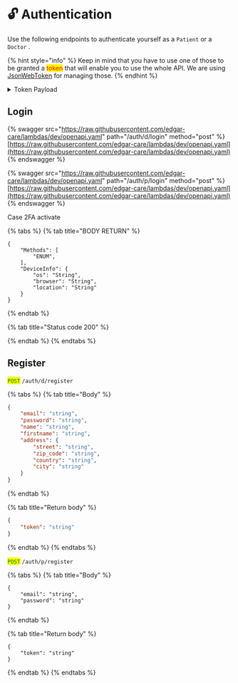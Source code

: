 # 🔓 Authentication

Use the following endpoints to authenticate yourself as a `Patient` or a `Doctor` .

{% hint style="info" %}
Keep in mind that you have to use one of those to be granted a <mark style="color:red;">token</mark> that will enable you to use the whole API. We are using [JsonWebToken](https://jwt.io) for managing those.
{% endhint %}

<details>

<summary>Token Payload</summary>

#### For the doctor :

```json
"doctor": {
    "id": string,
    "password": string,
    "name": string,
    "last_name": string,
    "email": string,
    "address": string
 }
```

#### For the patient

```json
"patient": {
    "id": string,
    "password": string,
    "name": string,
    "last_name": string,
    "email": string,
    "age": int,
    "height": int,
    "weight": int,
    "sex": string"
 }
```



</details>

## Login

{% swagger src="https://raw.githubusercontent.com/edgar-care/lambdas/dev/openapi.yaml" path="/auth/d/login" method="post" %}
[https://raw.githubusercontent.com/edgar-care/lambdas/dev/openapi.yaml](https://raw.githubusercontent.com/edgar-care/lambdas/dev/openapi.yaml)
{% endswagger %}

{% swagger src="https://raw.githubusercontent.com/edgar-care/lambdas/dev/openapi.yaml" path="/auth/p/login" method="post" %}
[https://raw.githubusercontent.com/edgar-care/lambdas/dev/openapi.yaml](https://raw.githubusercontent.com/edgar-care/lambdas/dev/openapi.yaml)
{% endswagger %}



Case 2FA activate

{% tabs %}
{% tab title="BODY RETURN" %}
```
{
	"Methods": [
		"ENUM",
	],
	"DeviceInfo": {
		"os": "String",
		"browser": "String",
		"location": "String"
	}
}
```
{% endtab %}

{% tab title="Status code 200" %}

{% endtab %}
{% endtabs %}

##

## Register

<mark style="color:green;">`POST`</mark> `/auth/d/register`

{% tabs %}
{% tab title="Body" %}
```json
{
	"email": "string", 
	"password": "string",
	"name": "string",
	"firstname": "string",
	"address": {
		"street": "string", 
		"zip_code": "string", 
		"country": "string",
		"city": "string"
	}
}
```
{% endtab %}

{% tab title="Return body" %}
```json
{
    "token": "string"
}
```
{% endtab %}
{% endtabs %}

<mark style="color:green;">`POST`</mark> `/auth/p/register`

{% tabs %}
{% tab title="Body" %}
```
{
    "email": "string",
    "password": "string"
}
```
{% endtab %}

{% tab title="Return body" %}
```
{
    "token": "string"
}
```
{% endtab %}
{% endtabs %}
